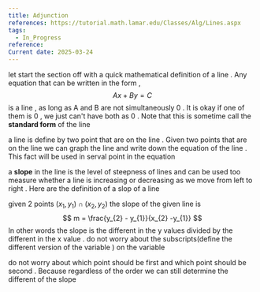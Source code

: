 ```yaml
---
title: Adjunction
references: https://tutorial.math.lamar.edu/Classes/Alg/Lines.aspx
tags:
  - In_Progress
reference: 
Current date: 2025-03-24
---
```

let start the section  off with  a  quick  mathematical definition of  a line  .  Any equation that can be written  in the form  ,  
$$Ax +  By   =  C $$ 
is  a  line    ,  as long as   A  and  B  are  not  simultaneously   0 .  It is  okay if one of them  is  0  , we  just can't have  both as  0   . Note that this is sometime call the **standard form** of the line 

a  line  is define  by  two  point that are on the line .  Given  two  points that are on the line  we can graph the line   and write down the equation of the line . This fact will be used in serval  point  in the equation 

a **slope** in the line is the level of  steepness of  lines  and can be used too  measure  whether  a line is increasing  or decreasing as we move from  left to right  . Here are the definition of    a slop of a  line 

given  2  points  $(x_{1}  ,  y_{1}) \cap  (x_{2} ,  y_{2})$ the slope of the  given line is 
$$
 m = \frac{y_{2} - y_{1}}{x_{2} -y_{1}}
$$
In other words  the slope is the different in the y  values  divided by the different  in the x  value .  do  not worry about the   subscripts(define the different version of the variable ) on the  variable   

do  not worry  about which  point should  be first and which  point should be second  .  Because regardless of the order we can still  determine the different  of the slope

